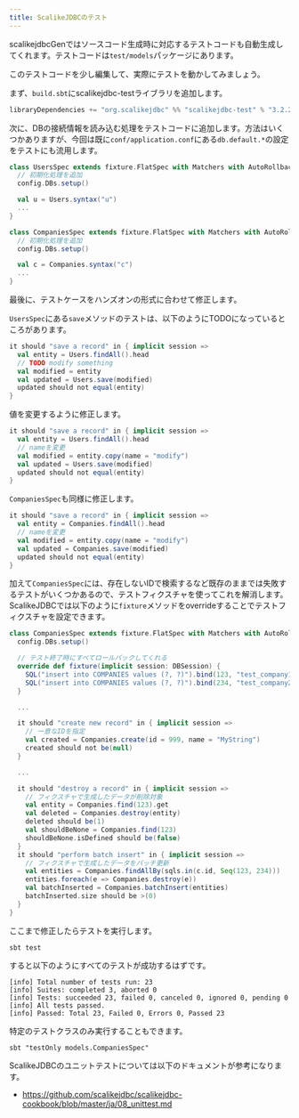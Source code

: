 ```yaml
---
title: ScalikeJDBCのテスト
---
```


scalikejdbcGenではソースコード生成時に対応するテストコードも自動生成してくれます。テストコードは`test/models`パッケージにあります。

このテストコードを少し編集して、実際にテストを動かしてみましょう。

まず、`build.sbt`にscalikejdbc-testライブラリを追加します。

```scala
libraryDependencies += "org.scalikejdbc" %% "scalikejdbc-test" % "3.2.2" % Test
```

次に、DBの接続情報を読み込む処理をテストコードに追加します。方法はいくつかありますが、今回は既に`conf/application.conf`にある`db.default.*`の設定をテストにも流用します。

```scala
class UsersSpec extends fixture.FlatSpec with Matchers with AutoRollback {
  // 初期化処理を追加
  config.DBs.setup()

  val u = Users.syntax("u")
  ...
}
```

```scala
class CompaniesSpec extends fixture.FlatSpec with Matchers with AutoRollback {
  // 初期化処理を追加
  config.DBs.setup()

  val c = Companies.syntax("c")
  ...
}
```

最後に、テストケースをハンズオンの形式に合わせて修正します。

`UsersSpec`にある`save`メソッドのテストは、以下のようにTODOになっているところがあります。

```scala
it should "save a record" in { implicit session =>
  val entity = Users.findAll().head
  // TODO modify something
  val modified = entity
  val updated = Users.save(modified)
  updated should not equal(entity)
}
```

値を変更するように修正します。

```scala
it should "save a record" in { implicit session =>
  val entity = Users.findAll().head
  // nameを変更
  val modified = entity.copy(name = "modify")
  val updated = Users.save(modified)
  updated should not equal(entity)
}
```

`CompaniesSpec`も同様に修正します。

```scala
it should "save a record" in { implicit session =>
  val entity = Companies.findAll().head
  // nameを変更
  val modified = entity.copy(name = "modify")
  val updated = Companies.save(modified)
  updated should not equal(entity)
}
```

加えて`CompaniesSpec`には、存在しないIDで検索するなど既存のままでは失敗するテストがいくつかあるので、テストフィクスチャを使ってこれを解消します。
ScalikeJDBCでは以下のように`fixture`メソッドをoverrideすることでテストフィクスチャを設定できます。

```scala
class CompaniesSpec extends fixture.FlatSpec with Matchers with AutoRollback {
  config.DBs.setup()

  // テスト終了時にすべてロールバックしてくれる
  override def fixture(implicit session: DBSession) {
    SQL("insert into COMPANIES values (?, ?)").bind(123, "test_company1").update.apply()
    SQL("insert into COMPANIES values (?, ?)").bind(234, "test_company2").update.apply()
  }

  ...

  it should "create new record" in { implicit session =>
    // 一意なIDを指定
    val created = Companies.create(id = 999, name = "MyString")
    created should not be(null)
  }

  ...

  it should "destroy a record" in { implicit session =>
    // フィクスチャで生成したデータが削除対象
    val entity = Companies.find(123).get
    val deleted = Companies.destroy(entity)
    deleted should be(1)
    val shouldBeNone = Companies.find(123)
    shouldBeNone.isDefined should be(false)
  }
  it should "perform batch insert" in { implicit session =>
    // フィクスチャで生成したデータをバッチ更新
    val entities = Companies.findAllBy(sqls.in(c.id, Seq(123, 234)))
    entities.foreach(e => Companies.destroy(e))
    val batchInserted = Companies.batchInsert(entities)
    batchInserted.size should be >(0)
  }
}
```

ここまで修正したらテストを実行します。

```
sbt test
```

すると以下のようにすべてのテストが成功するはずです。

```
[info] Total number of tests run: 23
[info] Suites: completed 3, aborted 0
[info] Tests: succeeded 23, failed 0, canceled 0, ignored 0, pending 0
[info] All tests passed.
[info] Passed: Total 23, Failed 0, Errors 0, Passed 23
```

特定のテストクラスのみ実行することもできます。

```
sbt "testOnly models.CompaniesSpec"
```

ScalikeJDBCのユニットテストについては以下のドキュメントが参考になります。

- https://github.com/scalikejdbc/scalikejdbc-cookbook/blob/master/ja/08_unittest.md

